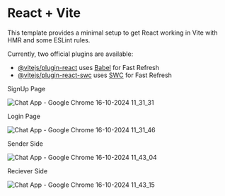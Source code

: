 # React + Vite

This template provides a minimal setup to get React working in Vite with HMR and some ESLint rules.

Currently, two official plugins are available:

- [@vitejs/plugin-react](https://github.com/vitejs/vite-plugin-react/blob/main/packages/plugin-react/README.md) uses [Babel](https://babeljs.io/) for Fast Refresh
- [@vitejs/plugin-react-swc](https://github.com/vitejs/vite-plugin-react-swc) uses [SWC](https://swc.rs/) for Fast Refresh

SignUp Page

![Chat App - Google Chrome 16-10-2024 11_31_31](https://github.com/user-attachments/assets/df481a81-4d1f-4ed1-8e5a-eb89702786ef)

Login Page

![Chat App - Google Chrome 16-10-2024 11_31_46](https://github.com/user-attachments/assets/8b6e9504-a07f-478f-bda9-a46e04499d57)

Sender Side

![Chat App - Google Chrome 16-10-2024 11_43_04](https://github.com/user-attachments/assets/a54a45fb-dff8-4cd0-8b42-8eafb33f2842)

Reciever Side


![Chat App - Google Chrome 16-10-2024 11_43_15](https://github.com/user-attachments/assets/575df239-900f-44fd-9b5e-0c164710f653)
